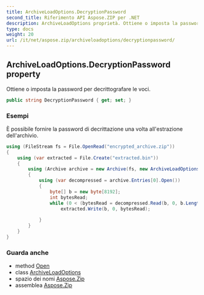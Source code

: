 ```yaml
---
title: ArchiveLoadOptions.DecryptionPassword
second_title: Riferimento API Aspose.ZIP per .NET
description: ArchiveLoadOptions proprietà. Ottiene o imposta la password per decrittografare le voci.
type: docs
weight: 20
url: /it/net/aspose.zip/archiveloadoptions/decryptionpassword/
---
```

## ArchiveLoadOptions.DecryptionPassword property

Ottiene o imposta la password per decrittografare le voci.

```csharp
public string DecryptionPassword { get; set; }
```

### Esempi

È possibile fornire la password di decrittazione una volta all'estrazione dell'archivio.

```csharp
using (FileStream fs = File.OpenRead("encrypted_archive.zip"))
{
    using (var extracted = File.Create("extracted.bin"))
    {
        using (Archive archive = new Archive(fs, new ArchiveLoadOptions() { DecryptionPassword = "p@s$" }))
        {
            using (var decompressed = archive.Entries[0].Open())
            {
                byte[] b = new byte[8192];
                int bytesRead;
                while (0 < (bytesRead = decompressed.Read(b, 0, b.Length)))
                    extracted.Write(b, 0, bytesRead);
                
            }
        }
    }
}
```

### Guarda anche

* method [Open](../../archiveentry/open/)
* class [ArchiveLoadOptions](../)
* spazio dei nomi [Aspose.Zip](../../archiveloadoptions/)
* assemblea [Aspose.Zip](../../../)


